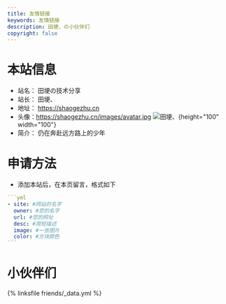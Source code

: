 ```yaml
---
title: 友情链接
keywords: 友情链接
description: 田埂、の小伙伴们
copyright: false
---
```


# 本站信息
- 站名： 田埂の技术分享
- 站长： 田埂、
- 地址： https://shaogezhu.cn
- 头像：https://shaogezhu.cn/images/avatar.jpg ![田埂、](../images/avatar.jpg){height="100" width="100"}
- 简介： 仍在奔赴远方路上的少年

# 申请方法
- 添加本站后，在本页留言，格式如下

~~~yml
```yml
- site: #网站的名字
  owner: #您的名字
  url: #您的网址
  desc: #简短描述
  image: #一张图片
  color: #方块颜色
```
~~~

# 小伙伴们
{% linksfile friends/_data.yml %}

